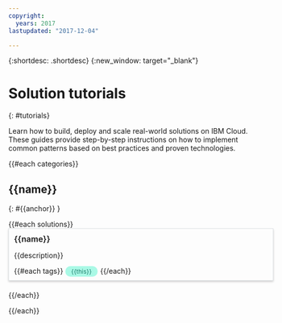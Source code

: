 ```yaml
---
copyright:
  years: 2017
lastupdated: "2017-12-04"

---
```


{:shortdesc: .shortdesc}
{:new_window: target="_blank"}

# Solution tutorials
{: #tutorials}

Learn how to build, deploy and scale real-world solutions on IBM Cloud. These guides provide step-by-step instructions on how to implement common patterns based on best practices and proven technologies.

<style>
    .solutionBox {
        margin: 0 10px 20px 0;
        padding: 10px;
        width: 100%;
        border: 1px #dfe3e6 solid;
        box-shadow: 0px 2px 4px 0px rgba(0,0,0,0.2);
    }
    .solutionBoxContainer {
    }
    .solutionBoxTitle {
      margin: 0rem;
      font-size: 16px;
      margin-bottom: 10px;
      font-weight: 600;
    }
    .tag-filter.category {
        background: #aaf9e6;
        color: #238070;
    }
    .tag-filter {
        padding: 3px 12px;
        font-size: 12px;
        margin-right: 1px;
        border-radius: 10px;
        white-space: nowrap;
    }
   .solutionBoxTitle a {
      text-decoration-line:none;
    }
</style>
{{#each categories}}
## {{name}}
{: #{{anchor}} }

<div class = "solutionBoxContainer">
{{#each solutions}}
  <div class = "solutionBox">
    <h3 id="{{url}}" class="solutionBoxTitle">
      <a href = "{{url}}">{{name}}</a>
    </h3>
    <p>{{description}}</p>
    {{#each tags}}
    <span class="tag-filter category">{{this}}</span>
    {{/each}}
  </div>
{{/each}}
</div>

{{/each}}
